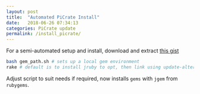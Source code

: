 ```yaml
---
layout: post
title:  "Automated PiCrate Install"
date:   2018-06-26 07:34:13
categories: PiCrate update
permalink: /install_picrate/
---
```


For a semi-automated setup and install, download and extract [this gist](https://gist.github.com/monkstone/159c5a9813c9cd181040b4715e74f6b2)

```bash
bash gem_path.sh # sets up a local gem environment
rake # default is to install jruby to opt, then link using update-alternatives
```
Adjust script to suit needs if required, now installs `gems` with `jgem` from `rubygems`.
